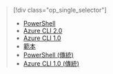 > [!div class="op_single_selector"]
> * [PowerShell](../articles/virtual-network/virtual-network-deploy-multinic-arm-ps.md)
> * [Azure CLI 2.0](../articles/virtual-network/virtual-network-deploy-multinic-arm-cli.md)
> * [Azure CLI 1.0](../articles/virtual-network/virtual-network-deploy-multinic-cli-nodejs.md)
> * [範本](../articles/virtual-network/virtual-network-deploy-multinic-arm-template.md)
> * [PowerShell (傳統)](../articles/virtual-network/virtual-network-deploy-multinic-classic-ps.md)
> * [Azure CLI 1.0 (傳統)](../articles/virtual-network/virtual-network-deploy-multinic-classic-cli.md)